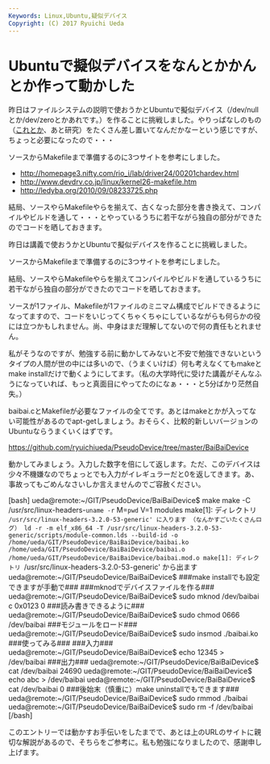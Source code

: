 ```yaml
---
Keywords: Linux,Ubuntu,疑似デバイス
Copyright: (C) 2017 Ryuichi Ueda
---
```


# Ubuntuで擬似デバイスをなんとかかんとか作って動かした
<!--:ja-->昨日はファイルシステムの説明で使おうかとUbuntuで擬似デバイス（/dev/nullとか/dev/zeroとかあれです。）を作ることに挑戦しました。やりっぱなしのもの（<a href="http://blog.ueda.asia/?p=2133" title="グルー言語を作る作業を少し進めた" target="_blank">これとか</a>、あと研究）をたくさん差し置いてなんだかなーという感じですが、ちょっと必要になったので・・・

ソースからMakefileまで準備するのに3つサイトを参考にしました。

<ul>
 <li><a href="http://homepage3.nifty.com/rio_i/lab/driver24/00201chardev.html" target="_blank">http://homepage3.nifty.com/rio_i/lab/driver24/00201chardev.html</a></li>
 <li><a href="http://www.devdrv.co.jp/linux/kernel26-makefile.htm" target="_blank">http://www.devdrv.co.jp/linux/kernel26-makefile.htm</a></li>
 <li><a href="http://ledyba.org/2010/09/08233725.php" target="_blank">http://ledyba.org/2010/09/08233725.php</a></li>
</ul>

結局、ソースやらMakefileやらを揃えて、古くなった部分を書き換えて、コンパイルやビルドを通して・・・とやっているうちに若干ながら独自の部分ができたのでコードを晒しておきます。

<!--:--><!--:en-->昨日は講義で使おうかとUbuntuで擬似デバイスを作ることに挑戦しました。

ソースからMakefileまで準備するのに3つサイトを参考にしました。

結局、ソースやらMakefileやらを揃えてコンパイルやビルドを通しているうちに若干ながら独自の部分ができたのでコードを晒しておきます。

ソースが1ファイル、Makefileが1ファイルのミニマム構成でビルドできるようになってますので、コードをいじってくちゃくちゃにしているながらも何らかの役には立つかもしれません。尚、中身はまだ理解してないので何の責任もとれません。<!--:--><!--more--><!--:ja-->

私がそうなのですが、勉強する前に動かしてみないと不安で勉強できないというタイプの人間が世の中には多いので、（うまくいけば）何も考えなくてもmakeとmake installだけで動くようにしてます。（私の大学時代に受けた講義がそんなふうになっていれば、もっと真面目にやってたのになぁ・・・と5分ばかり茫然自失。）

baibai.cとMakefileが必要なファイルの全てです。あとはmakeとかが入ってない可能性があるのでapt-getしましょう。おそらく、比較的新しいバージョンのUbuntuならうまくいくはずです。

<a href="https://github.com/ryuichiueda/PseudoDevice/tree/master/BaiBaiDevice" target="_blank">https://github.com/ryuichiueda/PseudoDevice/tree/master/BaiBaiDevice</a>


動かしてみましょう。入力した数字を倍にして返します。ただ、このデバイスは少々不機嫌なのでちょっとでも入力がイレギュラーだと0を返してきます。あ、事故ってもごめんなさいしか言えませんのでご容赦ください。

[bash]
ueda\@remote:~/GIT/PseudoDevice/BaiBaiDevice$ make
make -C /usr/src/linux-headers-`uname -r` M=`pwd` V=1 modules
make[1]: ディレクトリ `/usr/src/linux-headers-3.2.0-53-generic' に入ります
（なんかすごいたくさんログ）
 ld -r -m elf_x86_64 -T /usr/src/linux-headers-3.2.0-53-generic/scripts/module-common.lds --build-id -o /home/ueda/GIT/PseudoDevice/BaiBaiDevice/baibai.ko /home/ueda/GIT/PseudoDevice/BaiBaiDevice/baibai.o /home/ueda/GIT/PseudoDevice/BaiBaiDevice/baibai.mod.o
make[1]: ディレクトリ `/usr/src/linux-headers-3.2.0-53-generic' から出ます
ueda\@remote:~/GIT/PseudoDevice/BaiBaiDevice$ 
###make installでも設定できますが手動で###
###mknodでデバイスファイルを作る###
ueda\@remote:~/GIT/PseudoDevice/BaiBaiDevice$ sudo mknod /dev/baibai c 0x0123 0
###読み書きできるように###
ueda\@remote:~/GIT/PseudoDevice/BaiBaiDevice$ sudo chmod 0666 /dev/baibai
###モジュールをロード###
ueda\@remote:~/GIT/PseudoDevice/BaiBaiDevice$ sudo insmod ./baibai.ko
###使ってみる###
###入力###
ueda\@remote:~/GIT/PseudoDevice/BaiBaiDevice$ echo 12345 &gt; /dev/baibai 
###出力###
ueda\@remote:~/GIT/PseudoDevice/BaiBaiDevice$ cat /dev/baibai 
24690
ueda\@remote:~/GIT/PseudoDevice/BaiBaiDevice$ echo abc &gt; /dev/baibai 
ueda\@remote:~/GIT/PseudoDevice/BaiBaiDevice$ cat /dev/baibai 
0
###後始末（慎重に）make uninstallでもできます###
ueda\@remote:~/GIT/PseudoDevice/BaiBaiDevice$ sudo rmmod ./baibai
ueda\@remote:~/GIT/PseudoDevice/BaiBaiDevice$ sudo rm -f /dev/baibai
[/bash]

このエントリーでは動かすお手伝いをしたまでで、あとは上のURLのサイトに親切な解説があるので、そちらをご参考に。私も勉強になりましたので、感謝申し上げます。<!--:-->
